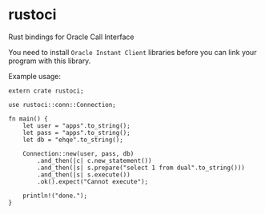 rustoci
=======

Rust bindings for Oracle Call Interface

You need to install `Oracle Instant Client` libraries before you can link your program with this library.

Example usage:
```
extern crate rustoci;

use rustoci::conn::Connection;

fn main() {
    let user = "apps".to_string();
    let pass = "apps".to_string();
    let db = "ehqe".to_string();

    Connection::new(user, pass, db)
        .and_then(|c| c.new_statement())
        .and_then(|s| s.prepare("select 1 from dual".to_string()))
        .and_then(|s| s.execute())
        .ok().expect("Cannot execute");

    println!("done.");
}
```
